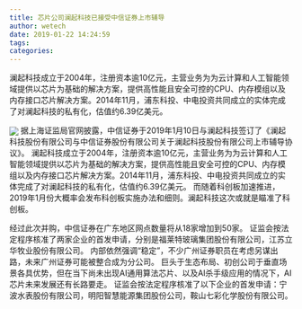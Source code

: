 ```yaml
---
title: 芯片公司澜起科技已接受中信证券上市辅导
author: wetech
date: 2019-01-22 14:24:59
tags: 
categories: 
---
```

澜起科技成立于2004年，注册资本逾10亿元，主营业务为为云计算和人工智能领域提供以芯片为基础的解决方案，提供高性能且安全可控的CPU、内存模组以及内存接口芯片解决方案。2014年11月，浦东科投、中电投资共同成立的实体完成了对澜起科技的私有化，估值约6.39亿美元。
<!-- more -->
<img align="center" border="0" src="https://imgcdn.yicai.com/uppics/images/2019/01/61b6c06b76484a88f4036778c786c3f5.jpg" />
据上海证监局官网披露，中信证券于2019年1月10日与澜起科技签订了《澜起科技股份有限公司与中信证券股份有限公司关于澜起科技股份有限公司上市辅导协议》。
澜起科技成立于2004年，注册资本逾10亿元，主营业务为为云计算和人工智能领域提供以芯片为基础的解决方案，提供高性能且安全可控的CPU、内存模组以及内存接口芯片解决方案。2014年11月，浦东科投、中电投资共同成立的实体完成了对澜起科技的私有化，估值约6.39亿美元。
而随着科创板加速推进，2019年1月份大概率会发布科创板实施办法和细则。澜起科技这次或就是瞄准了科创板。
 
 
 
经过此次并购，中信证券在广东地区网点数量将从18家增加到50家。
证监会按法定程序核准了两家企业的首发申请，分别是福莱特玻璃集团股份有限公司，江苏立华牧业股份有限公司。
内部依然强调“稳定”，不少广州证券职员在考虑另谋出路，未来广州证券可能被整合成为分公司。
巨头于生态布局、初创公司于垂直场景各具优势，但在当下尚未出现AI通用算法芯片、以及AI杀手级应用的情况下，AI芯片未来发展还有长路要走。
证监会按法定程序核准了以下企业的首发申请：宁波水表股份有限公司，明阳智慧能源集团股份公司，鞍山七彩化学股份有限公司。
